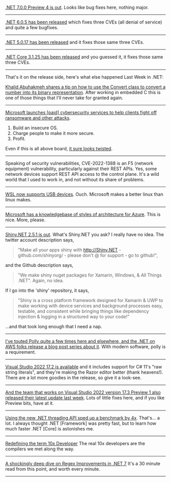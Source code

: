 [.NET 7.0.0 Preview 4 is out](https://github.com/dotnet/core/blob/main/release-notes/7.0/preview/7.0.0-preview.4.md). Looks like bug fixes here, nothing major.

<hr />

[.NET 6.0.5 has been released](https://github.com/dotnet/core/blob/main/release-notes/6.0/6.0.5/6.0.5.md) which fixes three CVEs (all denial of service) and quite a few bugfixes.

<hr />

[.NET 5.0.17 has been released](https://github.com/dotnet/core/blob/main/release-notes/5.0/5.0.17/5.0.17.md) and it fixes those same three CVEs.

<hr />

[.NET Core 3.1.25 has been released](https://github.com/dotnet/core/blob/main/release-notes/3.1/3.1.25/3.1.25.md) and you guessed it, it fixes those same three CVEs.

<hr />

That's it on the release side, here's what else happened Last Week in .NET:

[Khalid Abuhakmeh shares a tip on how to use the Convert class to convert a number into its binary representation](https://twitter.com/buhakmeh/status/1523685323875635200).  After working in embedded C this is one of those things that I'll never take for granted again.

<hr />

[Microsoft launches [paid] cybersecurity services to help clients fight off ransomware and other attacks](https://twitter.com/kwestin/status/1523707560942964737). 
1. Build an insecure OS.  
2. Charge people to make it more secure.  
3. Profit.  


Even if this is all above board, [it sure looks twisted](https://www.cnbc.com/2022/05/09/microsoft-launches-security-experts-services-boosting-security-spend.html).

<hr />

Speaking of security vulnerabilities, CVE-2022-1388 is an F5 (network equipment) vulnerability, particularly against their REST APIs.  Yes, some network devices support REST API access to the control plane.    It's a wild world that I used to work in, and not without its share of problems.

<hr />

[WSL now supports USB devices](https://docs.microsoft.com/en-us/windows/wsl/connect-usb).  Ouch. Microsoft makes a better linux than linux makes.

<hr />

[Microsoft has a knowledgebase of styles of architecture for Azure](https://docs.microsoft.com/en-us/azure/architecture/).  This is nice. More, please.

<hr />

[Shiny.NET 2.5.1 is out](https://shinylib.net/release-notes/). What's Shiny.NET you ask? I really have no idea. The twitter account description says,

> "Make all your apps shiny with http://Shiny.NET -github.com/shinyorg/ - please don't @ for support - go to github!", 

and the Github description says, 

> "We make shiny nuget packages for Xamarin, Windows, & All Things .NET".  Again, no idea.  

If I go into the 'shiny' repository, it says, 

> "Shiny is a cross platform framework designed for Xamarin & UWP to make working with device services and background processes easy, testable, and consistent while bringing things like dependency injection & logging in a structured way to your code!"

...and that took long enough that I need a nap.

<hr />


[I've touted Polly quite a few times here and elsewhere, and the .NET on AWS folks release a blog post series about it](https://nodogmablog.bryanhogan.net/2022/05/polly-with-net-6-part-5-using-a-cancellation-token).  With modern software, polly is a requirement.

<hr />

[Visual Studio 2022 17.2 is available](https://twitter.com/gcaughey/status/1524095058173173761) and it includes support for C# 11's "raw string literals", and they're making the Razor editor better (thank heavens!). There are a lot more goodies in the release, so give it a look-see.

<hr />

[And the team that works on Visual Studio 2022 version 17.3 Preview 1 also released their latest update last week](https://docs.microsoft.com/en-us/visualstudio/releases/2022/release-notes-preview#17.3.0-pre.1.0).  Lots of little fixes here, and if you like Preview bits, have at it.

<hr />

[Using the new .NET threading API sped up a benchmark by 4x](https://twitter.com/Aaronontheweb/status/1524720514475958273).  That's... a lot. I always thought .NET [Framework] was pretty fast, but to learn how much faster .NET [Core] is astonishes me.

<hr />

[Redefining the term 10x Developer](https://www.danclarke.com/redefining-the-term-10x-developer) The real 10x developers are the compilers we met along the way.

<hr />

[A shockingly deep dive on Regex Improvements in .NET 7](https://devblogs.microsoft.com/dotnet/regular-expression-improvements-in-dotnet-7/) It's a 30 minute read from this point, and worth every minute.

<hr />
